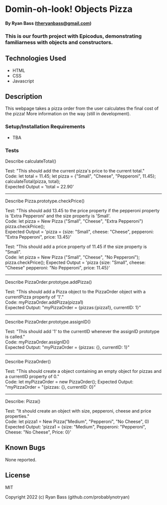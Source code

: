 
# Domin-oh-look! Objects Pizza

#### By Ryan Bass (theryanbass@gmail.com)

### This is our fourth project with Epicodus, demonstrating familiarness with objects and constructors.

## Technologies Used

* HTML
* CSS
* Javascript  
  
## Description
This webpage takes a pizza order from the user calculates the final cost of the pizza! More information on the way (still in development).


### Setup/Installation Requirements
* TBA

 ### Tests  

Describe calculateTotal()  

Test: "This should add the current pizza's price to the current total."  
Code: let total = 11.45;
      let pizza = {"Small", "Cheese", "Pepperoni", 11.45};
      calculateTotal(pizza, total);  
Expected Output = 'total = 22.90'

----

Describe Pizza.prototype.checkPrice()

Test: "This should add 13.45 to the price property if the pepperoni property is 'Extra Pepperoni' and the size property is 'Small'.  
Code: let pizza = New Pizza ("Small", "Cheese", "Extra Pepperoni")  
pizza.checkPrice();  
Expected Output = 'pizza = {size: "Small", cheese: "Cheese", pepperoni: "Extra Pepperoni", price: 13.45}'

Test: "This should add a price property of 11.45 if the size property is "Small".  
Code: let pizza = New Pizza ("Small", "Cheese", "No Pepperoni");
pizza.checkPrice();
Expected Output = 'pizza {size: "Small", cheese: "Cheese" pepperoni: "No Pepperoni", price: 11.45}'


---

Describe PizzaOrder.prototype.addPizza()

Test: "This should add a Pizza object to the PizzaOrder object with a currentPizza property of '1'."  
Code: myPizzaOrder.addPizza(pizza1)  
Expected Output: "myPizzaOrder = {pizzas:{pizza1}, currentID: 1}"

---

Describe PizzaOrder.prototype.assignID()  

Test: "This should add '1' to the currentID whenever the assignID prototype is called."  
Code: myPizzaOrder.assignID()  
Expected Output: "myPizzaOrder = {pizzas: {}, currentID: 1}"

---

Describe PizzaOrder()  

Test: "This should create a object containing an empty object for pizzas and a currentID property of 0."  
Code: let myPizzaOrder = new PizzaOrder();
Expected Output: "myPizzaOrder = "{pizzas: {}, currentID: 0}"

 ---

 Describe: Pizza()  

Test: "It should create an object with size, pepperoni, cheese and price properties."  
Code: let pizza1 = New Pizza("Medium", "Pepperoni", "No Cheese", 0)  
Expected Output: 'pizza1 = {size: "Medium", Pepperoni: "Pepperoni", Cheese: "No Cheese", Price: 0}'
 

## Known Bugs

None reported.
  

## License

MIT

  

Copyright 2022 (c) Ryan Bass (github.com/probablynotryan)